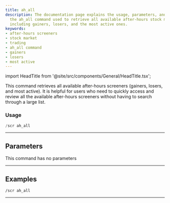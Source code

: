 ```yaml
---
title: ah_all
description: The documentation page explains the usage, parameters, and examples of
  the ah_all command used to retrieve all available after-hours stock market screeners,
  including gainers, losers, and the most active ones.
keywords:
- after-hours screeners
- stock market
- trading
- ah_all command
- gainers
- losers
- most active
---
```


import HeadTitle from '@site/src/components/General/HeadTitle.tsx';

<HeadTitle title="ah_all - Screeners - Discord - Reference | OpenBB Bot Docs" />

This command retrieves all available after-hours screeners (gainers, losers, and most active). It is helpful for users who need to quickly access and review all the available after-hours screeners without having to search through a large list.

### Usage

```python wordwrap
/scr ah_all
```

---

## Parameters

This command has no parameters



---

## Examples

```
/scr ah_all
```

---
